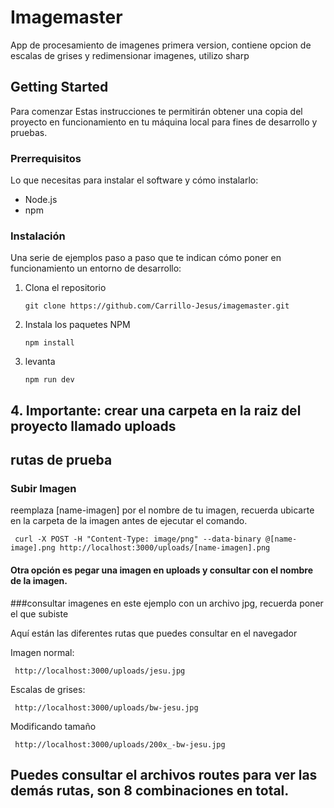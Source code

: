 # Imagemaster
App de procesamiento de imagenes primera version, contiene opcion de escalas de grises y redimensionar imagenes,   utilizo sharp

## Getting Started
Para comenzar
Estas instrucciones te permitirán obtener una copia del proyecto en funcionamiento en tu máquina local para fines de desarrollo y pruebas.

### Prerrequisitos

Lo que necesitas para instalar el software y cómo instalarlo:

- Node.js
- npm

### Instalación

Una serie de ejemplos paso a paso que te indican cómo poner en funcionamiento un entorno de desarrollo:

1. Clona el repositorio
    ```
    git clone https://github.com/Carrillo-Jesus/imagemaster.git
    ```
2. Instala los paquetes NPM
    ```
    npm install
    ```
3. levanta
    ```
    npm run dev
    ```
## 4. Importante: crear una carpeta en la raiz del proyecto llamado uploads

## rutas de prueba

### Subir Imagen
reemplaza [name-imagen] por el nombre de tu imagen, recuerda ubicarte en la carpeta de la imagen antes de ejecutar el comando.

```
 curl -X POST -H "Content-Type: image/png" --data-binary @[name-image].png http://localhost:3000/uploads/[name-imagen].png
```

#### Otra opción es pegar una imagen en uploads y consultar con el nombre de la imagen.


###consultar imagenes en este ejemplo con un archivo jpg, recuerda poner el que subiste

Aquí están las diferentes rutas que puedes consultar en el navegador

Imagen normal: 

```
 http://localhost:3000/uploads/jesu.jpg
```
Escalas de grises:

```
 http://localhost:3000/uploads/bw-jesu.jpg
```

Modificando tamaño
```
 http://localhost:3000/uploads/200x_-bw-jesu.jpg
```

## Puedes consultar el archivos routes para ver las demás rutas, son 8 combinaciones en total.



